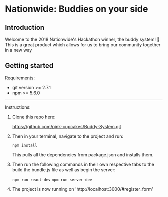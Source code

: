 # Nationwide: Buddies on your side

## Introduction
Welcome to the 2018 Nationwide's Hackathon winner, the buddy system! :raised_hands: This is a great product which allows for us to bring our community together in a new way

## Getting started

Requirements:

- git version >= 2.7.1
- npm >= 5.6.0

---

Instructions:

1. Clone this repo here:

   https://github.com/pink-cupcakes/Buddy-System.git

2. Then in your terminal, navigate to the project and run:

    `npm install`

    This pulls all the dependencies from package.json and installs them.

3. Then run the following commands in their own respective tabs to the build the bundle.js file as well as begin the server:

    `npm run react-dev`
    `npm run server-dev`

4. The project is now running on 'http://localhost:3000/#register_form'
